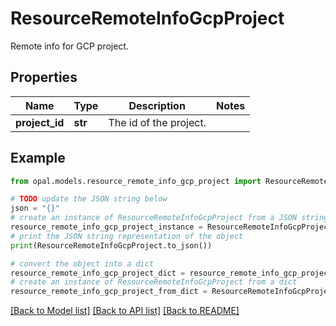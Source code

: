 # ResourceRemoteInfoGcpProject

Remote info for GCP project.

## Properties

Name | Type | Description | Notes
------------ | ------------- | ------------- | -------------
**project_id** | **str** | The id of the project. | 

## Example

```python
from opal.models.resource_remote_info_gcp_project import ResourceRemoteInfoGcpProject

# TODO update the JSON string below
json = "{}"
# create an instance of ResourceRemoteInfoGcpProject from a JSON string
resource_remote_info_gcp_project_instance = ResourceRemoteInfoGcpProject.from_json(json)
# print the JSON string representation of the object
print(ResourceRemoteInfoGcpProject.to_json())

# convert the object into a dict
resource_remote_info_gcp_project_dict = resource_remote_info_gcp_project_instance.to_dict()
# create an instance of ResourceRemoteInfoGcpProject from a dict
resource_remote_info_gcp_project_from_dict = ResourceRemoteInfoGcpProject.from_dict(resource_remote_info_gcp_project_dict)
```
[[Back to Model list]](../README.md#documentation-for-models) [[Back to API list]](../README.md#documentation-for-api-endpoints) [[Back to README]](../README.md)


